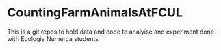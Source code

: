 # CountingFarmAnimalsAtFCUL
This is a git repos to hold data and code to analyise and experiment done with Ecologia Numérca students
